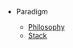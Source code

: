 
- Paradigm

  - [Philosophy](paradigm/philosophy/_home.md 'Philosophy')
  - [Stack](paradigm/stack/_home.md 'Stack')
